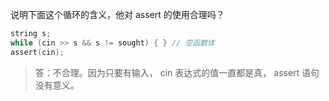 说明下面这个循环的含义，他对 assert 的使用合理吗？

```c
string s;
while (cin >> s && s != sought) { } // 空函数体
assert(cin);
```

> 答：不合理。因为只要有输入， cin 表达式的值一直都是真， assert 语句没有意义。
